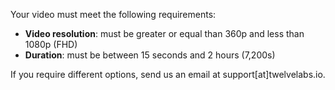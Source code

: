 Your video must meet the following requirements:
  - **Video resolution**: must be greater or equal than 360p and less than 1080p (FHD)
  - **Duration**: must be between 15 seconds and 2 hours (7,200s)

If you require different options, send us an email at support[at]twelvelabs.io.

